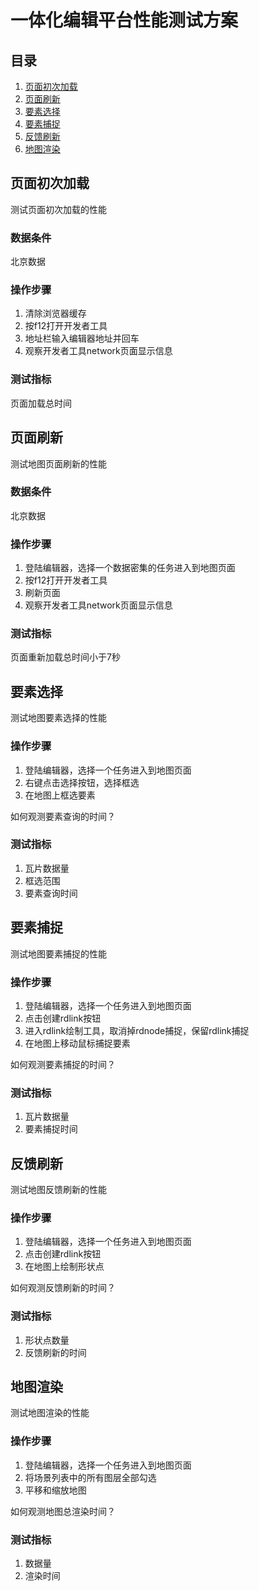 # 一体化编辑平台性能测试方案

## 目录

1. [页面初次加载](#页面初次加载)
1. [页面刷新](#页面刷新)
1. [要素选择](#要素选择)
1. [要素捕捉](#要素捕捉)
1. [反馈刷新](#反馈刷新)
1. [地图渲染](#地图渲染)

## 页面初次加载

测试页面初次加载的性能

### 数据条件

北京数据

### 操作步骤

1. 清除浏览器缓存
1. 按f12打开开发者工具
1. 地址栏输入编辑器地址并回车
1. 观察开发者工具network页面显示信息

### 测试指标

页面加载总时间

## 页面刷新

测试地图页面刷新的性能

### 数据条件

北京数据

### 操作步骤

1. 登陆编辑器，选择一个数据密集的任务进入到地图页面
1. 按f12打开开发者工具
1. 刷新页面
1. 观察开发者工具network页面显示信息

### 测试指标

页面重新加载总时间小于7秒

## 要素选择

测试地图要素选择的性能

### 操作步骤

1. 登陆编辑器，选择一个任务进入到地图页面
1. 右键点击选择按钮，选择框选
1. 在地图上框选要素

如何观测要素查询的时间？

### 测试指标

1. 瓦片数据量
1. 框选范围
1. 要素查询时间

## 要素捕捉

测试地图要素捕捉的性能

### 操作步骤

1. 登陆编辑器，选择一个任务进入到地图页面
1. 点击创建rdlink按钮
1. 进入rdlink绘制工具，取消掉rdnode捕捉，保留rdlink捕捉
1. 在地图上移动鼠标捕捉要素

如何观测要素捕捉的时间？

### 测试指标

1. 瓦片数据量
1. 要素捕捉时间

## 反馈刷新

测试地图反馈刷新的性能

### 操作步骤

1. 登陆编辑器，选择一个任务进入到地图页面
1. 点击创建rdlink按钮
1. 在地图上绘制形状点

如何观测反馈刷新的时间？

### 测试指标

1. 形状点数量
1. 反馈刷新的时间

## 地图渲染

测试地图渲染的性能

### 操作步骤

1. 登陆编辑器，选择一个任务进入到地图页面
1. 将场景列表中的所有图层全部勾选
1. 平移和缩放地图

如何观测地图总渲染时间？

### 测试指标

1. 数据量
1. 渲染时间
